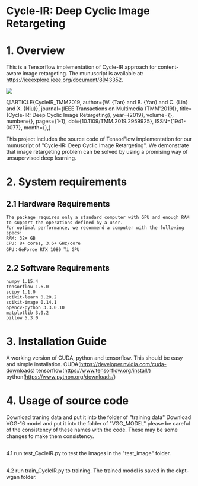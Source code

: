 # Cycle-IR: Deep Cyclic Image Retargeting
# 1. Overview

This is a Tensorflow implementation of Cycle-IR approach for content-aware image retargeting. The munuscript is available at: https://ieeexplore.ieee.org/document/8943352.

![](https://github.com/mintanwei/Cycle-IR/blob/master/AdjustmentOfAspectRatio.png)

@ARTICLE{CycleIR_TMM2019,
author={W. {Tan} and B. {Yan} and C. {Lin} and X. {Niu}},
journal={IEEE Transactions on Multimedia (TMM'2019)},
title={Cycle-IR: Deep Cyclic Image Retargeting},
year={2019},
volume={},
number={},
pages={1-1},
doi={10.1109/TMM.2019.2959925},
ISSN={1941-0077},
month={},}

This project includes the source code of TensorFlow implementation for our munuscript of "Cycle-IR: Deep Cyclic Image Retargeting". We demonstrate that image retargeting problem can be solved by using a promising way of unsupervised deep learning.

# 2. System requirements
  
  ## 2.1 Hardware Requirements
	The package requires only a standard computer with GPU and enough RAM to support the operations defined by a user. 
    For optimal performance, we recommend a computer with the following specs:
    RAM: 32+ GB
    CPU: 8+ cores, 3.6+ GHz/core
    GPU：GeForce RTX 1080 Ti GPU
  
  ## 2.2 Software Requirements
    numpy 1.15.4
    tensorflow 1.6.0
    scipy 1.1.0
    scikit-learn 0.20.2
    scikit-image 0.14.1
    opencv-python 3.3.0.10
    matplotlib 3.0.2
    pillow 5.3.0
	 
# 3. Installation Guide
  A working version of CUDA, python and tensorflow. This should be easy and simple installation. 
  CUDA(https://developer.nvidia.com/cuda-downloads)
  tensorflow(https://www.tensorflow.org/install/) 
  python(https://www.python.org/downloads/)
  
# 4. Usage of source code
  Download traning data and put it into the folder of "training data"
  Download VGG-16 model and put it into the folder of "VGG_MODEL"
  please be careful of the consistency of these names with the code. These may be some changes to make them consistency.

  ## 
  4.1 run test_CycleIR.py to test the images in the "test_image" folder. 
  
  ## 
  4.2 run train_CycleIR.py to training. The trained model is saved in the ckpt-wgan folder.
